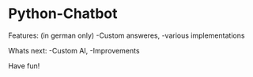 # Python-Chatbot

Features:
(in german only)
-Custom answeres,
-various implementations 

Whats next:
-Custom AI, 
-Improvements 

Have fun!
